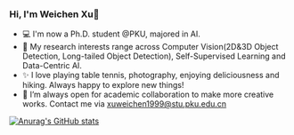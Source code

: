 ### Hi, I'm Weichen Xu👋

- 💻 I'm now a Ph.D. student @PKU, majored in AI.
- 🌱 My research interests range across Computer Vision(2D&3D Object Detection, Long-tailed Object Detection), Self-Supervised Learning and Data-Centric AI.
- ✨ I love playing table tennis, photography, enjoying deliciousness and hiking. Always happy to explore new things!
- 👯 I’m always open for academic collaboration to make more creative works. Contact me via xuweichen1999@stu.pku.edu.cn

[![Anurag's GitHub stats](https://github-readme-stats.vercel.app/api?username=RookieXwc)](https://github.com/anuraghazra/github-readme-stats)
